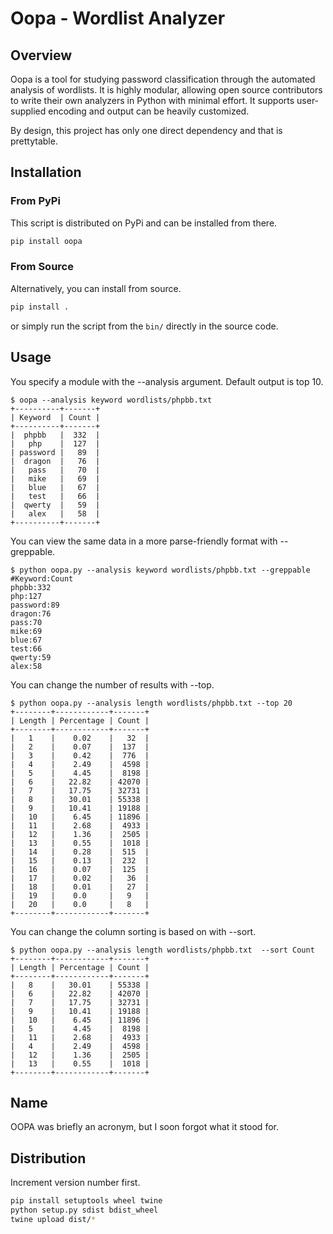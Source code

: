 # Oopa - Wordlist Analyzer

## Overview

Oopa is a tool for studying password classification through the automated
analysis of wordlists. It is highly modular, allowing
open source contributors to write their own analyzers in Python with minimal
effort. It supports user-supplied encoding and output can be
heavily customized.

By design, this project has only one direct dependency and that is prettytable.

## Installation

### From PyPi

This script is distributed on PyPi and can be installed from there.

```bash
pip install oopa
```

### From Source

Alternatively, you can install from source.

```bash
pip install .
````

or simply run the script from the `bin/` directly in the source code.

## Usage

You specify a module with the --analysis argument. Default output is top 10.

    $ oopa --analysis keyword wordlists/phpbb.txt 
    +----------+-------+
    | Keyword  | Count |
    +----------+-------+
    |  phpbb   |  332  |
    |   php    |  127  |
    | password |   89  |
    |  dragon  |   76  |
    |   pass   |   70  |
    |   mike   |   69  |
    |   blue   |   67  |
    |   test   |   66  |
    |  qwerty  |   59  |
    |   alex   |   58  |
    +----------+-------+

You can view the same data in a more parse-friendly format with --greppable.

    $ python oopa.py --analysis keyword wordlists/phpbb.txt --greppable
    #Keyword:Count
    phpbb:332
    php:127
    password:89
    dragon:76
    pass:70
    mike:69
    blue:67
    test:66
    qwerty:59
    alex:58

You can change the number of results with --top.

    $ python oopa.py --analysis length wordlists/phpbb.txt --top 20
    +--------+------------+-------+
    | Length | Percentage | Count |
    +--------+------------+-------+
    |   1    |    0.02    |   32  |
    |   2    |    0.07    |  137  |
    |   3    |    0.42    |  776  |
    |   4    |    2.49    |  4598 |
    |   5    |    4.45    |  8198 |
    |   6    |   22.82    | 42070 |
    |   7    |   17.75    | 32731 |
    |   8    |   30.01    | 55338 |
    |   9    |   10.41    | 19188 |
    |   10   |    6.45    | 11896 |
    |   11   |    2.68    |  4933 |
    |   12   |    1.36    |  2505 |
    |   13   |    0.55    |  1018 |
    |   14   |    0.28    |  515  |
    |   15   |    0.13    |  232  |
    |   16   |    0.07    |  125  |
    |   17   |    0.02    |   36  |
    |   18   |    0.01    |   27  |
    |   19   |    0.0     |   9   |
    |   20   |    0.0     |   8   |
    +--------+------------+-------+

You can change the column sorting is based on with --sort.

    $ python oopa.py --analysis length wordlists/phpbb.txt  --sort Count
    +--------+------------+-------+
    | Length | Percentage | Count |
    +--------+------------+-------+
    |   8    |   30.01    | 55338 |
    |   6    |   22.82    | 42070 |
    |   7    |   17.75    | 32731 |
    |   9    |   10.41    | 19188 |
    |   10   |    6.45    | 11896 |
    |   5    |    4.45    |  8198 |
    |   11   |    2.68    |  4933 |
    |   4    |    2.49    |  4598 |
    |   12   |    1.36    |  2505 |
    |   13   |    0.55    |  1018 |
    +--------+------------+-------+

## Name

OOPA was briefly an acronym, but I soon forgot what it stood for.

## Distribution

Increment version number first.

```bash
pip install setuptools wheel twine
python setup.py sdist bdist_wheel
twine upload dist/*
```
